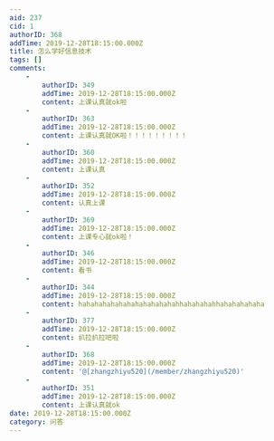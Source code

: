 ```yaml
---
aid: 237
cid: 1
authorID: 368
addTime: 2019-12-28T18:15:00.000Z
title: 怎么学好信息技术
tags: []
comments:
    -
        authorID: 349
        addTime: 2019-12-28T18:15:00.000Z
        content: 上课认真就ok啦
    -
        authorID: 363
        addTime: 2019-12-28T18:15:00.000Z
        content: 上课认真就OK啦！！！！！！！！！
    -
        authorID: 360
        addTime: 2019-12-28T18:15:00.000Z
        content: 上课认真
    -
        authorID: 352
        addTime: 2019-12-28T18:15:00.000Z
        content: 认真上课
    -
        authorID: 369
        addTime: 2019-12-28T18:15:00.000Z
        content: 上课专心就ok啦！
    -
        authorID: 346
        addTime: 2019-12-28T18:15:00.000Z
        content: 看书
    -
        authorID: 344
        addTime: 2019-12-28T18:15:00.000Z
        content: hahahahahahahahahahahahahhahahahahhahahahahaha
    -
        authorID: 377
        addTime: 2019-12-28T18:15:00.000Z
        content: 扒拉扒拉吧啦
    -
        authorID: 368
        addTime: 2019-12-28T18:15:00.000Z
        content: '@[zhangzhiyu520](/member/zhangzhiyu520)'
    -
        authorID: 351
        addTime: 2019-12-28T18:15:00.000Z
        content: 上课认真就ok
date: 2019-12-28T18:15:00.000Z
category: 问答
---
```



